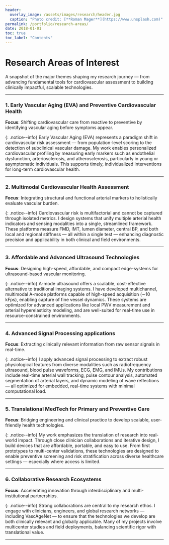 ```yaml
---
header:
  overlay_image: /assets/images/research/header.jpg
  caption: "Photo credit: [**Roman Mager**](https://www.unsplash.com)"
permalink: /portfolio/research-areas/
date: 2018-01-01
toc: true
toc_label: "Contents"
---
```


# Research Areas of Interest

A snapshot of the major themes shaping my research journey — from advancing fundamental tools for cardiovascular assessment to building clinically impactful, scalable technologies.

---

### 1. **Early Vascular Aging (EVA) and Preventive Cardiovascular Health**

**Focus**: Shifting cardiovascular care from reactive to preventive by identifying vascular aging before symptoms appear.

{: .notice--info}
Early Vascular Aging (EVA) represents a paradigm shift in cardiovascular risk assessment — from population-level scoring to the detection of subclinical vascular damage. My work enables personalized cardiovascular profiling by measuring early markers such as endothelial dysfunction, arteriosclerosis, and atherosclerosis, particularly in young or asymptomatic individuals. This supports timely, individualized interventions for long-term cardiovascular health.

---

### 2. **Multimodal Cardiovascular Health Assessment**

**Focus**: Integrating structural and functional arterial markers to holistically evaluate vascular burden.

{: .notice--info}
Cardiovascular risk is multifactorial and cannot be captured through isolated metrics. I design systems that unify multiple arterial health indicators and sensing modalities into a single, streamlined framework. These platforms measure FMD, IMT, lumen diameter, central BP, and both local and regional stiffness — all within a single test — enhancing diagnostic precision and applicability in both clinical and field environments.

---

### 3. **Affordable and Advanced Ultrasound Technologies**

**Focus**: Designing high-speed, affordable, and compact edge-systems for ultrasound-based vascular monitoring.

{: .notice--info}
A-mode ultrasound offers a scalable, cost-effective alternative to traditional imaging systems. I have developed multichannel, multimodal A-mode platforms capable of high-speed acquisition (∼10 kFps), enabling capture of fine vessel dynamics. These systems are optimized for advanced applications like local PWV measurement and arterial hyperelasticity modeling, and are well-suited for real-time use in resource-constrained environments.

---

### 4. **Advanced Signal Processing applications**

**Focus**: Extracting clinically relevant information from raw sensor signals in real-time.

{: .notice--info}
I apply advanced signal processing to extract robust physiological features from diverse modalities such as radiofrequency ultrasound, blood pulse waveforms, ECG, EMG, and IMUs. My contributions include real-time arterial wall tracking, pulse contour analysis, automated segmentation of arterial layers, and dynamic modeling of wave reflections — all optimized for embedded, real-time systems with minimal computational load.

---

### 5. **Translational MedTech for Primary and Preventive Care**

**Focus**: Bridging engineering and clinical practice to develop scalable, user-friendly health technologies.

{: .notice--info}
My work emphasizes the translation of research into real-world impact. Through close clinician collaborations and iterative design, I build devices that are affordable, portable, and easy to use. From first prototypes to multi-center validations, these technologies are designed to enable preventive screening and risk stratification across diverse healthcare settings — especially where access is limited.

---

### 6. **Collaborative Research Ecosystems**

**Focus**: Accelerating innovation through interdisciplinary and multi-institutional partnerships.

{: .notice--info}
Strong collaborations are central to my research ethos. I engage with clinicians, engineers, and global research networks — including VascAgeNet — to ensure that the technologies we develop are both clinically relevant and globally applicable. Many of my projects involve multicenter studies and field deployments, balancing scientific rigor with translational value.

---

